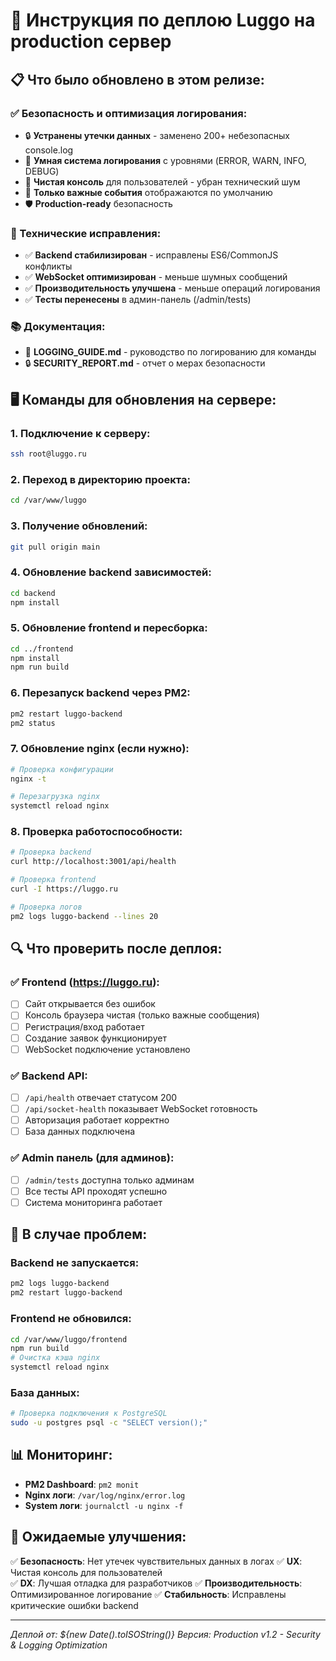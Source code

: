 # 🚀 Инструкция по деплою Luggo на production сервер

## 📋 Что было обновлено в этом релизе:

### ✅ Безопасность и оптимизация логирования:
- 🔒 **Устранены утечки данных** - заменено 200+ небезопасных console.log
- 🎨 **Умная система логирования** с уровнями (ERROR, WARN, INFO, DEBUG)
- 🧹 **Чистая консоль** для пользователей - убран технический шум
- 📱 **Только важные события** отображаются по умолчанию
- 🛡️ **Production-ready** безопасность

### 🔧 Технические исправления:
- ✅ **Backend стабилизирован** - исправлены ES6/CommonJS конфликты
- ✅ **WebSocket оптимизирован** - меньше шумных сообщений
- ✅ **Производительность улучшена** - меньше операций логирования
- ✅ **Тесты перенесены** в админ-панель (/admin/tests)

### 📚 Документация:
- 📝 **LOGGING_GUIDE.md** - руководство по логированию для команды
- 🔒 **SECURITY_REPORT.md** - отчет о мерах безопасности

## 🖥️ Команды для обновления на сервере:

### 1. Подключение к серверу:
```bash
ssh root@luggo.ru
```

### 2. Переход в директорию проекта:
```bash
cd /var/www/luggo
```

### 3. Получение обновлений:
```bash
git pull origin main
```

### 4. Обновление backend зависимостей:
```bash
cd backend
npm install
```

### 5. Обновление frontend и пересборка:
```bash
cd ../frontend
npm install
npm run build
```

### 6. Перезапуск backend через PM2:
```bash
pm2 restart luggo-backend
pm2 status
```

### 7. Обновление nginx (если нужно):
```bash
# Проверка конфигурации
nginx -t

# Перезагрузка nginx
systemctl reload nginx
```

### 8. Проверка работоспособности:
```bash
# Проверка backend
curl http://localhost:3001/api/health

# Проверка frontend
curl -I https://luggo.ru

# Проверка логов
pm2 logs luggo-backend --lines 20
```

## 🔍 Что проверить после деплоя:

### ✅ Frontend (https://luggo.ru):
- [ ] Сайт открывается без ошибок
- [ ] Консоль браузера чистая (только важные сообщения)
- [ ] Регистрация/вход работает
- [ ] Создание заявок функционирует
- [ ] WebSocket подключение установлено

### ✅ Backend API:
- [ ] `/api/health` отвечает статусом 200
- [ ] `/api/socket-health` показывает WebSocket готовность
- [ ] Авторизация работает корректно
- [ ] База данных подключена

### ✅ Admin панель (для админов):
- [ ] `/admin/tests` доступна только админам
- [ ] Все тесты API проходят успешно
- [ ] Система мониторинга работает

## 🚨 В случае проблем:

### Backend не запускается:
```bash
pm2 logs luggo-backend
pm2 restart luggo-backend
```

### Frontend не обновился:
```bash
cd /var/www/luggo/frontend
npm run build
# Очистка кэша nginx
systemctl reload nginx
```

### База данных:
```bash
# Проверка подключения к PostgreSQL
sudo -u postgres psql -c "SELECT version();"
```

## 📊 Мониторинг:

- **PM2 Dashboard**: `pm2 monit`
- **Nginx логи**: `/var/log/nginx/error.log`
- **System логи**: `journalctl -u nginx -f`

## 🎯 Ожидаемые улучшения:

✅ **Безопасность**: Нет утечек чувствительных данных в логах
✅ **UX**: Чистая консоль для пользователей  
✅ **DX**: Лучшая отладка для разработчиков
✅ **Производительность**: Оптимизированное логирование
✅ **Стабильность**: Исправлены критические ошибки backend

---
*Деплой от: ${new Date().toISOString()}*
*Версия: Production v1.2 - Security & Logging Optimization* 